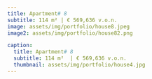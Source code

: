 ```yaml
---
title: Apartment# 8
subtitle: 114 m² | € 569,636 v.o.n.
image: assets/img/portfolio/house8.jpeg
image2: assets/img/portfolio/house82.png

caption:
  title: Apartment# 8
  subtitle: 114 m²  | € 569,636 v.o.n.
  thumbnail: assets/img/portfolio/house4.jpg
---
```



